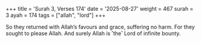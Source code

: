 +++
title = 'Surah 3, Verses 174'
date = '2025-08-27'
weight = 467
surah = 3
ayah = 174
tags = ["allah", "lord"]
+++

So they returned with Allah’s favours and grace, suffering no harm. For they sought to please Allah. And surely Allah is ˹the˺ Lord of infinite bounty.